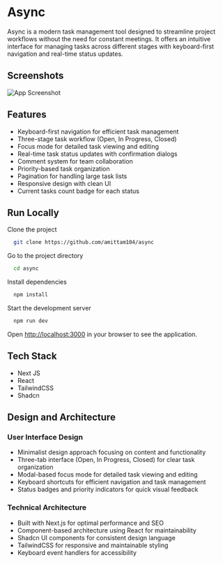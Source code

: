 # Async

Async is a modern task management tool designed to streamline project workflows without the need for constant meetings. It offers an intuitive interface for managing tasks across different stages with keyboard-first navigation and real-time status updates.

## Screenshots

![App Screenshot](https://via.placeholder.com/468x300?text=App+Screenshot+Here)

## Features

- Keyboard-first navigation for efficient task management
- Three-stage task workflow (Open, In Progress, Closed)
- Focus mode for detailed task viewing and editing
- Real-time task status updates with confirmation dialogs
- Comment system for team collaboration
- Priority-based task organization
- Pagination for handling large task lists
- Responsive design with clean UI
- Current tasks count badge for each status

## Run Locally

Clone the project

```bash
  git clone https://github.com/amittam104/async
```

Go to the project directory

```bash
  cd async
```

Install dependencies

```bash
  npm install
```

Start the development server

```bash
  npm run dev
```

Open [http://localhost:3000](http://localhost:3000) in your browser to see the application.

## Tech Stack

- Next JS
- React
- TailwindCSS
- Shadcn

## Design and Architecture

### User Interface Design

- Minimalist design approach focusing on content and functionality
- Three-tab interface (Open, In Progress, Closed) for clear task organization
- Modal-based focus mode for detailed task viewing and editing
- Keyboard shortcuts for efficient navigation and task management
- Status badges and priority indicators for quick visual feedback

### Technical Architecture

- Built with Next.js for optimal performance and SEO
- Component-based architecture using React for maintainability
- Shadcn UI components for consistent design language
- TailwindCSS for responsive and maintainable styling
- Keyboard event handlers for accessibility
